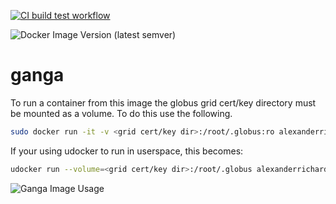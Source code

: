 [![CI build test workflow](https://github.com/alexanderrichards/ganga/actions/workflows/build-test.yml/badge.svg)](https://github.com/alexanderrichards/ganga/actions/workflows/build-test.yml)

![Docker Image Version (latest semver)](https://img.shields.io/docker/v/alexanderrichards/ganga?label=version%20%28Ganga-Dirac%20UI%29&logo=docker&sort=semver)
# ganga
To run a container from this image the globus grid cert/key directory must be mounted as a volume. To do this use the following.

```bash
sudo docker run -it -v <grid cert/key dir>:/root/.globus:ro alexanderrichards/ganga
```

If your using udocker to run in userspace, this becomes:

```bash
udocker run --volume=<grid cert/key dir>:/root/.globus alexanderrichards/ganga
```

![Ganga Image Usage](examples/image_usage.gif)
